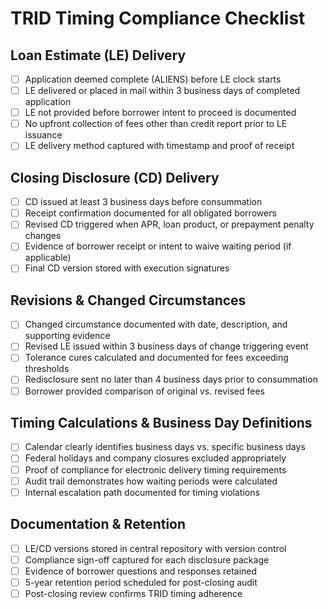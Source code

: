 <!-- Powered by BMAD™ Core -->

# TRID Timing Compliance Checklist

## Loan Estimate (LE) Delivery

- [ ] Application deemed complete (ALIENS) before LE clock starts
- [ ] LE delivered or placed in mail within 3 business days of completed application
- [ ] LE not provided before borrower intent to proceed is documented
- [ ] No upfront collection of fees other than credit report prior to LE issuance
- [ ] LE delivery method captured with timestamp and proof of receipt

## Closing Disclosure (CD) Delivery

- [ ] CD issued at least 3 business days before consummation
- [ ] Receipt confirmation documented for all obligated borrowers
- [ ] Revised CD triggered when APR, loan product, or prepayment penalty changes
- [ ] Evidence of borrower receipt or intent to waive waiting period (if applicable)
- [ ] Final CD version stored with execution signatures

## Revisions & Changed Circumstances

- [ ] Changed circumstance documented with date, description, and supporting evidence
- [ ] Revised LE issued within 3 business days of change triggering event
- [ ] Tolerance cures calculated and documented for fees exceeding thresholds
- [ ] Redisclosure sent no later than 4 business days prior to consummation
- [ ] Borrower provided comparison of original vs. revised fees

## Timing Calculations & Business Day Definitions

- [ ] Calendar clearly identifies business days vs. specific business days
- [ ] Federal holidays and company closures excluded appropriately
- [ ] Proof of compliance for electronic delivery timing requirements
- [ ] Audit trail demonstrates how waiting periods were calculated
- [ ] Internal escalation path documented for timing violations

## Documentation & Retention

- [ ] LE/CD versions stored in central repository with version control
- [ ] Compliance sign-off captured for each disclosure package
- [ ] Evidence of borrower questions and responses retained
- [ ] 5-year retention period scheduled for post-closing audit
- [ ] Post-closing review confirms TRID timing adherence
